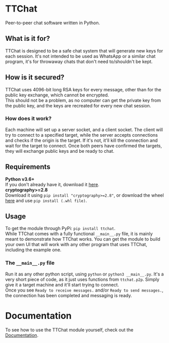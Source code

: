 # TTChat
Peer-to-peer chat software written in Python.

## What is it for?
TTChat is designed to be a safe chat system that will generate new keys for each session.
It's not intended to be used as WhatsApp or a similar chat program, it's for throwaway chats that don't need to/shouldn't be kept.

## How is it secured?
TTChat uses 4096-bit long RSA keys for every message, other than for the public key exchange, which cannot be encrypted.  
This should not be a problem, as no computer can get the private key from the public key, and the keys are recreated for every new chat session.

### How does it work?
Each machine will set up a server socket, and a client socket. The client will try to connect to a specified target, while the server accepts connections and checks if the origin is the target. If it's not, it'll kill the connection and wait for the target to connect. Once both peers have confirmed the targets, they will exchange public keys and be ready to chat.

## Requirements
**Python v3.6+**  
If you don't already have it, download it [here](https://www.python.org/downloads/).  
**cryptography>=2.8**  
Download it using `pip install "cryptography>=2.8"`, or download the wheel [here](https://pypi.org/project/cryptography/2.8/#files) and use `pip install (.whl file)`.

## Usage
To get the module through PyPi: `pip install ttchat`.  
While TTChat comes with a fully functional `__main__.py` file, it is mainly meant to demonstrate how TTChat works. You can get the module to build your own UI that will work with any other program that uses TTChat, including the example one.

### The `__main__.py` file
Run it as any other python script, using `python` or `python3 __main__.py`. It's a very short piece of code, as it just uses functions from `ttchat.p2p`. Simply give it a target machine and it'll start trying to connect.  
Once you see `Ready to receive messages.` and/or `Ready to send messages.`, the connection has been completed and messaging is ready.

# Documentation
To see how to use the TTChat module yourself, check out the [Documentation](https://github.com/MysteryBlokHed/ttchat/wiki).